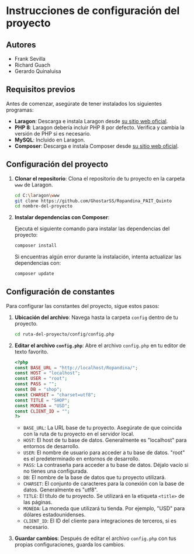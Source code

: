 # Instrucciones de configuración del proyecto

## Autores

- Frank Sevilla
- Richard Guach
- Gerardo Quinaluisa

## Requisitos previos

Antes de comenzar, asegúrate de tener instalados los siguientes programas:

- **Laragon**: Descarga e instala Laragon desde [su sitio web oficial](https://laragon.org/).
- **PHP 8**: Laragon debería incluir PHP 8 por defecto. Verifica y cambia la versión de PHP si es necesario.
- **MySQL**: Incluido en Laragon.
- **Composer**: Descarga e instala Composer desde [su sitio web oficial](https://getcomposer.org/).

## Configuración del proyecto

1. **Clonar el repositorio**: Clona el repositorio de tu proyecto en la carpeta `www` de Laragon.

    ```bash
    cd C:\laragon\www
    git clone https://github.com/GhostarSS/Ropandina_PAIT_Quinto
    cd nombre-del-proyecto
    ```

2. **Instalar dependencias con Composer**:

    Ejecuta el siguiente comando para instalar las dependencias del proyecto:

    ```bash
    composer install
    ```

    Si encuentras algún error durante la instalación, intenta actualizar las dependencias con:

    ```bash
    composer update
    ```
## Configuración de constantes

Para configurar las constantes del proyecto, sigue estos pasos:

1. **Ubicación del archivo**: Navega hasta la carpeta `config` dentro de tu proyecto.

    ```bash
    cd ruta-del-proyecto/config/config.php
    ```

2. **Editar el archivo `config.php`**: Abre el archivo `config.php` en tu editor de texto favorito.

    ```php
    <?php
    const BASE_URL = "http://localhost/Ropandina/";
    const HOST = "localhost";
    const USER = "root";
    const PASS = "";
    const DB = "shop";
    const CHARSET = "charset=utf8";
    const TITLE = "SHOP";
    const MONEDA = "USD";
    const CLIENT_ID = "";
    ?>
    ```

    - `BASE_URL`: La URL base de tu proyecto. Asegúrate de que coincida con la ruta de tu proyecto en el servidor local.
    - `HOST`: El host de tu base de datos. Generalmente es "localhost" para entornos de desarrollo.
    - `USER`: El nombre de usuario para acceder a tu base de datos. "root" es el predeterminado en entornos de desarrollo.
    - `PASS`: La contraseña para acceder a tu base de datos. Déjalo vacío si no tienes una configurada.
    - `DB`: El nombre de la base de datos que tu proyecto utilizará.
    - `CHARSET`: El conjunto de caracteres para la conexión con la base de datos. Generalmente es "utf8".
    - `TITLE`: El título de tu proyecto. Se utilizará en la etiqueta `<title>` de las páginas.
    - `MONEDA`: La moneda que utilizará tu tienda. Por ejemplo, "USD" para dólares estadounidenses.
    - `CLIENT_ID`: El ID del cliente para integraciones de terceros, si es necesario.

3. **Guardar cambios**: Después de editar el archivo `config.php` con tus propias configuraciones, guarda los cambios.